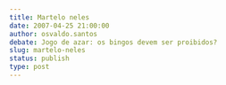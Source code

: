 ```yaml
---
title: Martelo neles
date: 2007-04-25 21:00:00
author: osvaldo.santos
debate: Jogo de azar: os bingos devem ser proibidos?
slug: martelo-neles
status: publish 
type: post
---
```




